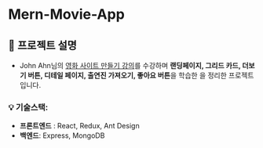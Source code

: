 # Mern-Movie-App

## 📝 프로젝트 설명
- John Ahn님의 [영화 사이트 만들기 강의](https://www.inflearn.com/course/%EB%94%B0%EB%9D%BC%ED%95%98%EB%A9%B0-%EB%B0%B0%EC%9A%B0%EB%8A%94-%EB%85%B8%EB%93%9C-%EB%A6%AC%EC%95%A1%ED%8A%B8-%EC%98%81%ED%99%94%EC%82%AC%EC%9D%B4%ED%8A%B8-%EB%A7%8C%EB%93%A4%EA%B8%B0)를 수강하며 **랜딩페이지, 그리드 카드, 더보기 버튼, 디테일 페이지, 출연진 가져오기, 좋아요 버튼**을 학습한 을 정리한 프로젝트입니다.

### 💡 기술스택:
- **프론트엔드** : React, Redux, Ant Design
- **백엔드**: Express, MongoDB
